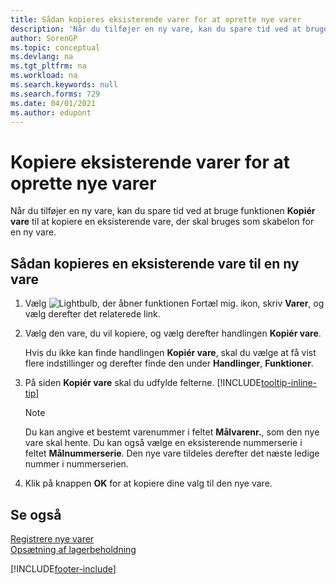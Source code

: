 ```yaml
---
title: Sådan kopieres eksisterende varer for at oprette nye varer
description: 'Når du tilføjer en ny vare, kan du spare tid ved at bruge funktionen Kopiér vare til at kopiere en eksisterende vare, der skal bruges som skabelon for en ny vare.'
author: SorenGP
ms.topic: conceptual
ms.devlang: na
ms.tgt_pltfrm: na
ms.workload: na
ms.search.keywords: null
ms.search.forms: 729
ms.date: 04/01/2021
ms.author: edupont
---
```

# <a name="copy-existing-items-to-create-new-items"></a><a name="copy-existing-items-to-create-new-items"></a>Kopiere eksisterende varer for at oprette nye varer

Når du tilføjer en ny vare, kan du spare tid ved at bruge funktionen **Kopiér vare** til at kopiere en eksisterende vare, der skal bruges som skabelon for en ny vare.  

## <a name="to-copy-an-existing-item-to-a-new-item"></a><a name="to-copy-an-existing-item-to-a-new-item"></a>Sådan kopieres en eksisterende vare til en ny vare

1. Vælg ![Lightbulb, der åbner funktionen Fortæl mig.](media/ui-search/search_small.png "Fortæl mig, hvad du vil foretage dig") ikon, skriv **Varer**, og vælg derefter det relaterede link.  
2. Vælg den vare, du vil kopiere, og vælg derefter handlingen **Kopiér vare**.  

    Hvis du ikke kan finde handlingen **Kopiér vare**, skal du vælge at få vist flere indstillinger og derefter finde den under **Handlinger**, **Funktioner**.  

3. På siden **Kopiér vare** skal du udfylde felterne. [!INCLUDE[tooltip-inline-tip](includes/tooltip-inline-tip_md.md)]

    > [!NOTE]  
    > Du kan angive et bestemt varenummer i feltet **Målvarenr.**, som den nye vare skal hente. Du kan også vælge en eksisterende nummerserie i feltet **Målnummerserie**. Den nye vare tildeles derefter det næste ledige nummer i nummerserien.  

4. Klik på knappen **OK** for at kopiere dine valg til den nye vare.  

## <a name="see-also"></a><a name="see-also"></a>Se også

[Registrere nye varer](inventory-how-register-new-items.md)  
[Opsætning af lagerbeholdning](inventory-setup-inventory.md)  


[!INCLUDE[footer-include](includes/footer-banner.md)]
